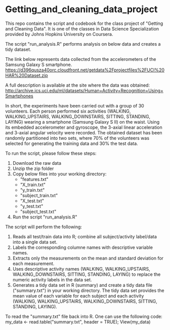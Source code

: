 # Getting_and_cleaning_data_project

This repo contains the script and codebook for the class project of "Getting and Cleaning Data".
It is one of the classes in Data Science Specialization provided by Johns Hopkins University on Coursera. 

The script "run_analysis.R" performs analysis on below data and creates a tidy dataset.

The link below represents data collected from the accelerometers of the Samsung Galaxy S smartphone.
https://d396qusza40orc.cloudfront.net/getdata%2Fprojectfiles%2FUCI%20HAR%20Dataset.zip

A full description is available at the site where the data was obtained:
http://archive.ics.uci.edu/ml/datasets/Human+Activity+Recognition+Using+Smartphones

In short, the experiments have been carried out with a group of 30 volunteers. Each person performed six activities (WALKING, WALKING_UPSTAIRS, WALKING_DOWNSTAIRS, SITTING, STANDING, LAYING) wearing a smartphone (Samsung Galaxy S II) on the waist. Using its embedded accelerometer and gyroscope, the 3-axial linear acceleration and 3-axial angular velocity were recorded. The obtained dataset has been randomly partitioned into two sets, where 70% of the volunteers was selected for generating the training data and 30% the test data. 

To run the script, please follow these steps:

1. Download the raw data
2. Unzip the zip folder
3. Copy below files into your working directory:
    * "features.txt"
    * "X_train.txt"
    * "y_train.txt"
    * "subject_train.txt"
    * "X_test.txt"
    * "y_test.txt"
    * "subject_test.txt"
4. Run the script "run_analysis.R" 

The script will perform the following:

1. Reads all test/train data into R; combine all subject/activity label/data into a single data set.
2. Labels the corresponding columne names with descriptive variable names.
3. Extracts only the measurements on the mean and standard deviation for each measurement.
4. Uses descriptive activity names (WALKING, WALKING_UPSTAIRS, WALKING_DOWNSTAIRS, SITTING, STANDING, LAYING) to replace the numeric activity labels in the data set.
5. Generates a tidy data set in R (summary) and create a tidy data file ("summary.txt") in your working directory. The tidy data set provides the mean value of each variable for each subject and each activity (WALKING, WALKING_UPSTAIRS, WALKING_DOWNSTAIRS, SITTING, STANDING, LAYING).


To read the "summary.txt" file back into R. One can use the following code:
<br />
my_data <- read.table("summary.txt", header = TRUE); View(my_data)


